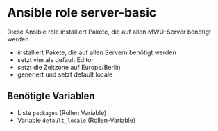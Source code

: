 # Ansible role server-basic

Diese Ansible role installiert Pakete, die auf allen MWU-Server benötigt werden.

- installiert Pakete, die auf allen Servern benötigt werden
- setzt vim als default Editor
- setzt die Zeitzone auf Europe/Berlin
- generiert und setzt default locale

## Benötigte Variablen

- Liste `packages` (Rollen Variable)
- Variable `default_locale` (Rollen-Variable)
